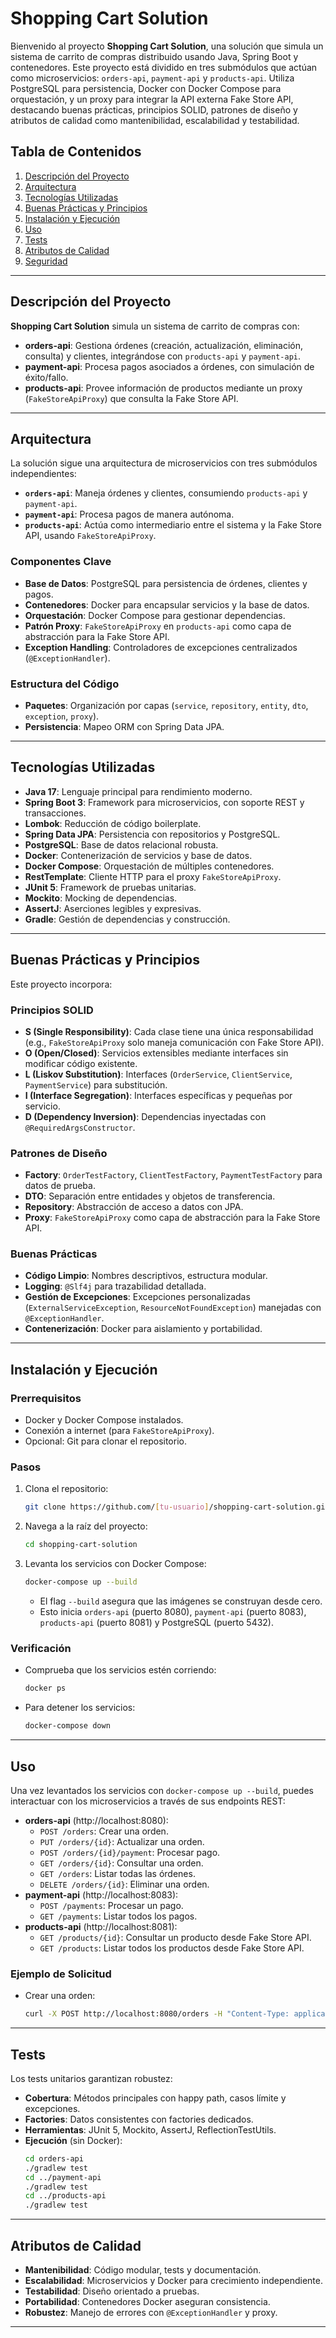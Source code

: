 # Shopping Cart Solution

Bienvenido al proyecto **Shopping Cart Solution**, una solución que simula un sistema de carrito de compras distribuido usando Java, Spring Boot y contenedores. Este proyecto está dividido en tres submódulos que actúan como microservicios: `orders-api`, `payment-api` y `products-api`. Utiliza PostgreSQL para persistencia, Docker con Docker Compose para orquestación, y un proxy para integrar la API externa Fake Store API, destacando buenas prácticas, principios SOLID, patrones de diseño y atributos de calidad como mantenibilidad, escalabilidad y testabilidad.

## Tabla de Contenidos
1. [Descripción del Proyecto](#descripción-del-proyecto)
2. [Arquitectura](#arquitectura)
3. [Tecnologías Utilizadas](#tecnologías-utilizadas)
4. [Buenas Prácticas y Principios](#buenas-prácticas-y-principios)
5. [Instalación y Ejecución](#instalación-y-ejecución)
6. [Uso](#uso)
7. [Tests](#tests)
8. [Atributos de Calidad](#atributos-de-calidad)
9. [Seguridad](#seguridad)

---

## Descripción del Proyecto
**Shopping Cart Solution** simula un sistema de carrito de compras con:
- **orders-api**: Gestiona órdenes (creación, actualización, eliminación, consulta) y clientes, integrándose con `products-api` y `payment-api`.
- **payment-api**: Procesa pagos asociados a órdenes, con simulación de éxito/fallo.
- **products-api**: Provee información de productos mediante un proxy (`FakeStoreApiProxy`) que consulta la Fake Store API.

---

## Arquitectura
La solución sigue una arquitectura de microservicios con tres submódulos independientes:
- **`orders-api`**: Maneja órdenes y clientes, consumiendo `products-api` y `payment-api`.
- **`payment-api`**: Procesa pagos de manera autónoma.
- **`products-api`**: Actúa como intermediario entre el sistema y la Fake Store API, usando `FakeStoreApiProxy`.

### Componentes Clave
- **Base de Datos**: PostgreSQL para persistencia de órdenes, clientes y pagos.
- **Contenedores**: Docker para encapsular servicios y la base de datos.
- **Orquestación**: Docker Compose para gestionar dependencias.
- **Patrón Proxy**: `FakeStoreApiProxy` en `products-api` como capa de abstracción para la Fake Store API.
- **Exception Handling**: Controladores de excepciones centralizados (`@ExceptionHandler`).

### Estructura del Código
- **Paquetes**: Organización por capas (`service`, `repository`, `entity`, `dto`, `exception`, `proxy`).
- **Persistencia**: Mapeo ORM con Spring Data JPA.

---

## Tecnologías Utilizadas
- **Java 17**: Lenguaje principal para rendimiento moderno.
- **Spring Boot 3**: Framework para microservicios, con soporte REST y transacciones.
- **Lombok**: Reducción de código boilerplate.
- **Spring Data JPA**: Persistencia con repositorios y PostgreSQL.
- **PostgreSQL**: Base de datos relacional robusta.
- **Docker**: Contenerización de servicios y base de datos.
- **Docker Compose**: Orquestación de múltiples contenedores.
- **RestTemplate**: Cliente HTTP para el proxy `FakeStoreApiProxy`.
- **JUnit 5**: Framework de pruebas unitarias.
- **Mockito**: Mocking de dependencias.
- **AssertJ**: Aserciones legibles y expresivas.
- **Gradle**: Gestión de dependencias y construcción.

---

## Buenas Prácticas y Principios
Este proyecto incorpora:

### **Principios SOLID**
- **S (Single Responsibility)**: Cada clase tiene una única responsabilidad (e.g., `FakeStoreApiProxy` solo maneja comunicación con Fake Store API).
- **O (Open/Closed)**: Servicios extensibles mediante interfaces sin modificar código existente.
- **L (Liskov Substitution)**: Interfaces (`OrderService`, `ClientService`, `PaymentService`) para substitución.
- **I (Interface Segregation)**: Interfaces específicas y pequeñas por servicio.
- **D (Dependency Inversion)**: Dependencias inyectadas con `@RequiredArgsConstructor`.

### **Patrones de Diseño**
- **Factory**: `OrderTestFactory`, `ClientTestFactory`, `PaymentTestFactory` para datos de prueba.
- **DTO**: Separación entre entidades y objetos de transferencia.
- **Repository**: Abstracción de acceso a datos con JPA.
- **Proxy**: `FakeStoreApiProxy` como capa de abstracción para la Fake Store API.

### **Buenas Prácticas**
- **Código Limpio**: Nombres descriptivos, estructura modular.
- **Logging**: `@Slf4j` para trazabilidad detallada.
- **Gestión de Excepciones**: Excepciones personalizadas (`ExternalServiceException`, `ResourceNotFoundException`) manejadas con `@ExceptionHandler`.
- **Contenerización**: Docker para aislamiento y portabilidad.

---

## Instalación y Ejecución
### Prerrequisitos
- Docker y Docker Compose instalados.
- Conexión a internet (para `FakeStoreApiProxy`).
- Opcional: Git para clonar el repositorio.

### Pasos
1. Clona el repositorio:
   ```bash
   git clone https://github.com/[tu-usuario]/shopping-cart-solution.git
   ```
2. Navega a la raíz del proyecto:
   ```bash
   cd shopping-cart-solution
   ```
3. Levanta los servicios con Docker Compose:
   ```bash
   docker-compose up --build
   ```
   - El flag `--build` asegura que las imágenes se construyan desde cero.
   - Esto inicia `orders-api` (puerto 8080), `payment-api` (puerto 8083), `products-api` (puerto 8081) y PostgreSQL (puerto 5432).

### Verificación
- Comprueba que los servicios estén corriendo:
  ```bash
  docker ps
  ```
- Para detener los servicios:
  ```bash
  docker-compose down
  ```

---

## Uso
Una vez levantados los servicios con `docker-compose up --build`, puedes interactuar con los microservicios a través de sus endpoints REST:

- **orders-api** (http://localhost:8080):
  - `POST /orders`: Crear una orden.
  - `PUT /orders/{id}`: Actualizar una orden.
  - `POST /orders/{id}/payment`: Procesar pago.
  - `GET /orders/{id}`: Consultar una orden.
  - `GET /orders`: Listar todas las órdenes.
  - `DELETE /orders/{id}`: Eliminar una orden.
- **payment-api** (http://localhost:8083):
  - `POST /payments`: Procesar un pago.
  - `GET /payments`: Listar todos los pagos.
- **products-api** (http://localhost:8081):
  - `GET /products/{id}`: Consultar un producto desde Fake Store API.
  - `GET /products`: Listar todos los productos desde Fake Store API.

### Ejemplo de Solicitud
- Crear una orden:
  ```bash
  curl -X POST http://localhost:8080/orders -H "Content-Type: application/json" -d '{"clientName":"Rafael Galvez","clientEmail":"rafael@example.com","details":[{"productId":1,"quantity":2}]}'
  ```

---

## Tests
Los tests unitarios garantizan robustez:
- **Cobertura**: Métodos principales con happy path, casos límite y excepciones.
- **Factories**: Datos consistentes con factories dedicados.
- **Herramientas**: JUnit 5, Mockito, AssertJ, ReflectionTestUtils.
- **Ejecución** (sin Docker):
  ```bash
  cd orders-api
  ./gradlew test
  cd ../payment-api
  ./gradlew test
  cd ../products-api
  ./gradlew test
  ```

---

## Atributos de Calidad
- **Mantenibilidad**: Código modular, tests y documentación.
- **Escalabilidad**: Microservicios y Docker para crecimiento independiente.
- **Testabilidad**: Diseño orientado a pruebas.
- **Portabilidad**: Contenedores Docker aseguran consistencia.
- **Robustez**: Manejo de errores con `@ExceptionHandler` y proxy.

---

